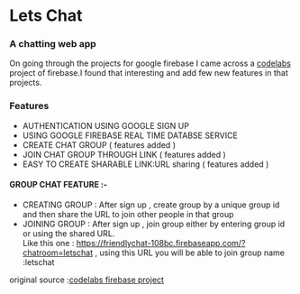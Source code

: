 # Lets Chat
### A chatting web app 

On going through the projects for google firebase I came across a [codelabs](https://codelabs.developers.google.com) project of firebase.I found that interesting and add few new features in that projects.

### Features 
 - AUTHENTICATION USING GOOGLE SIGN UP
 - USING GOOGLE FIREBASE REAL TIME DATABSE SERVICE  
 - CREATE CHAT GROUP   ( features added )
 - JOIN CHAT GROUP THROUGH LINK  ( features added )
 - EASY TO CREATE SHARABLE LINK:URL sharing   ( features added )
 
#### GROUP CHAT FEATURE :-
  - CREATING GROUP : After sign up , create group by a unique group id and then share the URL to join other people in that group
  - JOINING GROUP  : After sign up , join group either by entering group id or using the shared URL.<br>
  Like this one : https://friendlychat-108bc.firebaseapp.com/?chatroom=letschat , using this URL you will be able to join group name :letschat


original source :[codelabs firebase project ](https://codelabs.developers.google.com/codelabs/firebase-cloud-functions/index.html?index=..%2F..index#0)
